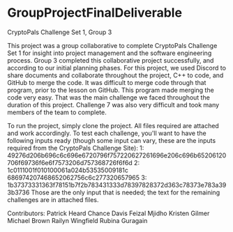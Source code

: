 # GroupProjectFinalDeliverable

CryptoPals Challenge Set 1, Group 3

This project was a group collaborative to complete CryptoPals Challenge Set 1 for insight into project management and the software engineering process. Group 3 completed this collaborative project successfully, and according to our initial planning phases. For this project, we used Discord to share documents and collaborate throughout the project, C++ to code, and GitHub to merge the code. It was difficult to merge code through that program, prior to the lesson on GitHub. This program made merging the code very easy. That was the main challenge we faced throughout the duration of this project. Challenge 7 was also very difficult and took many members of the team to complete. 

To run the project, simply clone the project. All files required are attached and work accordingly. To test each challenge, you'll want to have the following inputs ready (though some input can vary, these are the inputs required from the CryptoPals Challenge Site):
        1: 49276d206b696c6c696e6720796f757220627261696e206c696b65206120706f69736f6e6f7573206d757368726f6f6d
        2: 1c0111001f010100061a024b53535009181c
           686974207468652062756c6c277320657965
        3: 1b37373331363f78151b7f2b783431333d78397828372d363c78373e783a393b3736
Those are the only input that is needed; the text for the remaining challenges are in attached files.

Contributors: 
  Patrick Heard
  Chance Davis
  Feizal Mjidho
  Kristen Gilmer
  Michael Brown
  Railyn Wingfield
  Rubina Guragain
